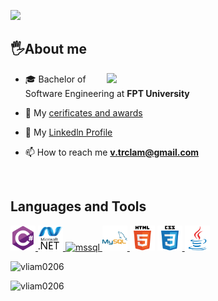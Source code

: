 <!-- statistic badges -->
![](https://komarev.com/ghpvc/?username=vliam0206&color=red) 
<!--
&nbsp;&nbsp; <img alt="GitHub followers" src="https://img.shields.io/github/followers/vliam0206?style=social"> &nbsp;&nbsp; <img alt="GitHub User's stars" src="https://img.shields.io/github/stars/vliam0206?style=social">  
-->

<!-- welcome banner -->
<!-- [![Typing SVG](http://readme-typing-svg.herokuapp.com?font=Nerko+One&size=30&duration=4000&pause=100&color=F74D4D&center=true&vCenter=true&width=435&lines=Hello%2C+I+am+vliam.;Welcome+to+my+GitHub+profile!)](https://git.io/typing-svg) -->

## 🖐About me
<!-- <p><img align="right" src="https://github-readme-stats.vercel.app/api/top-langs?username=vliam0206&show_icons=true&locale=en&layout=compact" alt="vliam0206" /></p> -->

<p><img align="right" src="https://68.media.tumblr.com/cefc399e1e0e8f58834b1a468a595f73/tumblr_o3j4f6mFVi1uadz9uo1_1280.gif" width="350"/></p>

- 🎓 Bachelor of Software Engineering at **FPT University**

- 🏅 My [cerificates and awards](https://github.com/vliam0206/awards-certificates)

<!-- - 🔭 I’m currently working on [CurrentlyProject](currently-url)-->

<!-- - 👯 I’m looking to collaborate on [CollaborateProject](collaborate-url) -->

- 🪪 My [Linkedln Profile](https://www.linkedin.com/in/lamvo0602/?locale=vi_VN)

- 📫 How to reach me **v.trclam@gmail.com**
</br>

## Languages and Tools
<p align="left">   
  <a href="https://www.w3schools.com/cs/" target="_blank" rel="noreferrer"> 
    <img src="https://raw.githubusercontent.com/devicons/devicon/master/icons/csharp/csharp-original.svg" alt="csharp" width="40" height="40"/> </a>
  <a href="https://dotnet.microsoft.com/" target="_blank" rel="noreferrer"> 
    <img src="https://raw.githubusercontent.com/devicons/devicon/master/icons/dot-net/dot-net-original-wordmark.svg" alt="dotnet" width="40" height="40"/> </a> 
  <a href="https://www.w3.org/html/" target="_blank" rel="noreferrer"> 
    <a href="https://www.microsoft.com/en-us/sql-server" target="_blank" rel="noreferrer"> 
    <img src="https://www.svgrepo.com/show/303229/microsoft-sql-server-logo.svg" alt="mssql" width="40" height="40"/> </a> 
  <a href="https://www.mysql.com/" target="_blank" rel="noreferrer"> 
    <img src="https://raw.githubusercontent.com/devicons/devicon/master/icons/mysql/mysql-original-wordmark.svg" alt="mysql" width="40" height="40"/> </a> 
    <img src="https://raw.githubusercontent.com/devicons/devicon/master/icons/html5/html5-original-wordmark.svg" alt="html5" width="40" height="40"/> </a> 
  <a href="https://www.w3schools.com/css/" target="_blank" rel="noreferrer"> 
    <img src="https://raw.githubusercontent.com/devicons/devicon/master/icons/css3/css3-original-wordmark.svg" alt="css3" width="40" height="40"/> </a>     
  <a href="https://www.java.com" target="_blank" rel="noreferrer"> 
    <img src="https://raw.githubusercontent.com/devicons/devicon/master/icons/java/java-original.svg" alt="java" width="40" height="40"/> </a>   
</p>

<p><img src="https://github-readme-stats.vercel.app/api?username=vliam0206&show_icons=true&locale=en" alt="vliam0206" /></p>
<p><img src="https://github-readme-streak-stats.herokuapp.com/?user=vliam0206&" alt="vliam0206" /></p>

